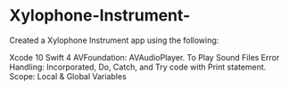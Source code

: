 # Xylophone-Instrument-

Created a Xylophone Instrument app using the following:

Xcode 10
Swift 4
AVFoundation: AVAudioPlayer. To Play Sound Files
Error Handling: Incorporated, Do, Catch, and Try code with Print statement.
Scope: Local & Global Variables
